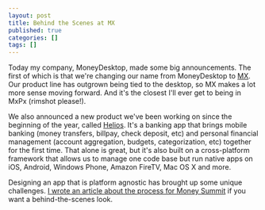```yaml
---
layout: post
title: Behind the Scenes at MX
published: true
categories: []
tags: []
---
```


Today my company, MoneyDesktop, made some big announcements. The first of which is that we're changing our name from MoneyDesktop to [MX](http://mxenabled.com). Our product line has outgrown being tied to the desktop, so MX makes a lot more sense moving forward. And it's the closest I'll ever get to being in MxPx (rimshot please!).

We also announced a new product we've been working on since the beginning of the year, called [Helios](http://www.mxenabled.com/products/helios/). It's a banking app that brings mobile banking (money transfers, billpay, check deposit, etc) and personal financial management (account aggregation, budgets, categorization, etc) together for the first time. That alone is great, but it's also built on a cross-platform framework that allows us to manage one code base but run native apps on iOS, Android, Windows Phone, Amazon FireTV, Mac OS X and more. 

Designing an app that is platform agnostic has brought up some unique challenges. [I wrote an article about the process for Money Summit](http://www.moneysummit.com/the-summit/2014/9/23/behind-the-scenes-designing-a-banking-app-for-any-device) if you want a behind-the-scenes look.

